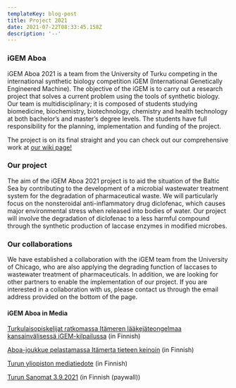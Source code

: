 ```yaml
---
templateKey: blog-post
title: Project 2021
date: 2021-07-22T08:33:45.158Z
description: '--'
---
```

### iGEM Aboa

iGEM Aboa 2021 is a team from the University of Turku competing in the international synthetic biology competition iGEM (International Genetically Engineered Machine). The objective of the iGEM is to carry out a research project that solves a current problem using the tools of synthetic biology. 
Our team is multidisciplinary; it is composed of students studying biomedicine, biochemistry, biotechnology, chemistry and health technology at both bachelor’s and master’s degree levels. The students have full responsibility for the planning, implementation and funding of the project. 

The project is on its final straight and you can check out our comprehensive work at [our wiki page!](https://2021.igem.org/Team:Aboa "Team Aboa Wiki") 

### Our project

The aim of the iGEM Aboa 2021 project is to aid the situation of the Baltic Sea by contributing to the development of a microbial wastewater treatment system for the degradation of pharmaceutical waste. We will particularly focus on the nonsteroidal anti-inflammatory drug diclofenac, which causes major environmental stress when released into bodies of water. Our project will involve the degradation of diclofenac to a less harmful compound through the synthetic production of laccase enzymes in modified microbes.

### Our collaborations
We have established a collaboration with the iGEM team from the University of Chicago, who are also applying the degrading function of laccases to wastewater treatment of pharmaceuticals.
In addition, we are looking for other partners to enable the implementation of our project. If you are interested in a collaboration with us, please contact us through the email address provided on the bottom of the page.

#### iGEM Aboa in Media

[Turkulaisopiskelijat ratkomassa Itämeren lääkejäteongelmaa kansainvälisessä iGEM-kilpailussa](https://www.tylkkari.fi/kampus/turkulaisopiskelijat-ratkomassa-itameren-laakejateongelmaa-kansainvalisessa-igem-kilpailussa "Tylkkäri") (in Finnish)

[Aboa-joukkue pelastamassa Itämerta tieteen keinoin](https://itameripaiva.fi/teot/aboa-joukkue-pelastamassa-itamerta-tieteen-keinoin/ "Itämeripäivä") (in Finnish)

[Turun yliopiston mediatiedote](https://www.utu.fi/fi/ajankohtaista/mediatiedote/turun-yliopiston-opiskelijat-pelastamassa-itamerta-kansainvalisen "utu.fi") (in Finnish)

[Turun Sanomat 3.9.2021](https://www.ts.fi/teemat/5414405/Turkulaiset+300+joukkueen+tiedekisaan+Itameriteemalla++miten+hajottaa+vesielioille+haitallisia+laakejaamia "ts.fi") (in Finnish (paywall))